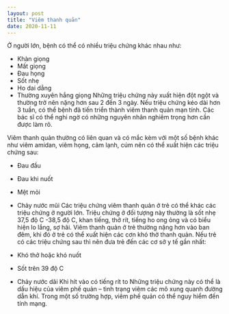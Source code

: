 ```yaml
---
layout: post
title: "Viêm thanh quản"
date: 2020-11-11
---
```

Ở người lớn, bệnh có thể có nhiều triệu chứng khác nhau như:

* Khàn giọng
* Mất giọng
* Đau họng
* Sốt nhẹ
* Ho dai dẳng
* Thường xuyên hắng giọng
Những triệu chứng này xuất hiện đột ngột và thường trở nên nặng hơn sau 2 đến 3 ngày. Nếu triệu chứng kéo dài hơn 3 tuần, có thể bệnh đã tiến triển thành viêm thanh quản mạn tính. Các bác sĩ có thể nghi ngờ có những nguyên nhân nghiêm trọng hơn cần được làm rõ.

Viêm thanh quản thường có liên quan và có mắc kèm với một số bệnh khác như viêm amidan, viêm họng, cảm lạnh, cúm nên có thể xuất hiện các triệu chứng sau:

* Đau đầu
* Đau khi nuốt
* Mệt mỏi
* Chảy nước mũi
Các triệu chứng viêm thanh quản ở trẻ có thể khác các triệu chứng ở người lớn. Triệu chứng ở đối tượng này thường là sốt nhẹ 37,5 độ C -38,5 độ C, khan tiếng, thở rít, tiếng ho ong ỏng và có biểu hiện lo lắng, sợ hãi. Viêm thanh quản ở trẻ thường nặng hơn vào ban đêm, khi đó ở trẻ có thể xuất hiện các cơn khó thở thanh quản. Nếu trẻ có các triệu chứng sau thì nên đưa trẻ đến các cơ sở y tế gần nhất:

* Khó thở hoặc khó nuốt
* Sốt trên 39 độ C
* Chảy nước dãi
Khi hít vào có tiếng rít to
Những triệu chứng này có thể là dấu hiệu của viêm phế quản – tình trạng viêm các mô xung quanh đường dẫn khí. Trong một số trường hợp, viêm phế quản có thể nguy hiểm đến tính mạng.
